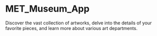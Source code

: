 # MET_Museum_App
Discover the vast collection of artworks, delve into the details of your favorite pieces, and learn more about various art departments.
